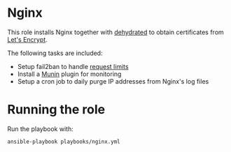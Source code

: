 Nginx
=====

This role installs Nginx together with [dehydrated](https://dehydrated.io/) to obtain certificates from [Let's Encrypt](https://letsencrypt.org/).

The following tasks are included:
- Setup fail2ban to handle [request limits](https://nginx.org/en/docs/http/ngx_http_limit_req_module.html)
- Install a [Munin](https://munin-monitoring.org) plugin for monitoring
- Setup a cron job to daily purge IP addresses from Nginx's log files

# Running the role

Run the playbook with:
```Shell
ansible-playbook playbooks/nginx.yml
```
